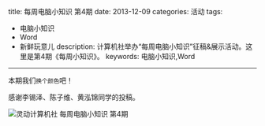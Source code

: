 title: 每周电脑小知识 第4期
date: 2013-12-09
categories: 活动
tags: 
- 电脑小知识
- Word
- 新鲜玩意儿
description: 计算机社举办“每周电脑小知识”征稿&展示活动。这里是第4期《每周小知识》。
keywords: 电脑小知识,Word
---

本期我们`换个颜色`吧！

感谢李锡泽、陈子维、黄泓锦同学的投稿。

<!-- more -->

![灵动计算机社 每周电脑小知识 第4期](http://cptsct.qiniudn.com/weekly_tips/04.png)